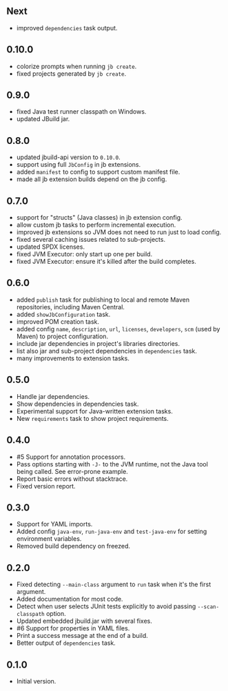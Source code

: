 ## Next

- improved `dependencies` task output.

## 0.10.0

- colorize prompts when running `jb create`.
- fixed projects generated by `jb create`.

## 0.9.0

- fixed Java test runner classpath on Windows.
- updated JBuild jar.

## 0.8.0

- updated jbuild-api version to `0.10.0`.
- support using full `JbConfig` in jb extensions. 
- added `manifest` to config to support custom manifest file.
- made all jb extension builds depend on the jb config.

## 0.7.0

- support for "structs" (Java classes) in jb extension config.
- allow custom jb tasks to perform incremental execution.
- improved jb extensions so JVM does not need to run just to load config.
- fixed several caching issues related to sub-projects.
- updated SPDX licenses.
- fixed JVM Executor: only start up one per build.
- fixed JVM Executor: ensure it's killed after the build completes.

## 0.6.0

- added `publish` task for publishing to local and remote Maven repositories, including Maven Central.
- added `showJbConfiguration` task.
- improved POM creation task.
- added config `name`, `description`, `url`, `licenses`, `developers`, `scm` (used by Maven) to project configuration.
- include jar dependencies in project's libraries directories.
- list also jar and sub-project dependencies in `dependencies` task.
- many improvements to extension tasks.

## 0.5.0

- Handle jar dependencies.
- Show dependencies in dependencies task.
- Experimental support for Java-written extension tasks.
- New `requirements` task to show project requirements.

## 0.4.0

- #5 Support for annotation processors.
- Pass options starting with `-J-` to the JVM runtime, not the Java tool being called. See error-prone example.
- Report basic errors without stacktrace.
- Fixed version report.

## 0.3.0

- Support for YAML imports.
- Added config `java-env`, `run-java-env` and `test-java-env` for setting environment variables.
- Removed build dependency on freezed. 

## 0.2.0

- Fixed detecting `--main-class` argument to `run` task when it's the first argument.
- Added documentation for most code.
- Detect when user selects JUnit tests explicitly to avoid passing `--scan-classpath` option.
- Updated embedded jbuild.jar with several fixes.
- #6 Support for properties in YAML files.
- Print a success message at the end of a build.
- Better output of `dependencies` task.

## 0.1.0

- Initial version.
